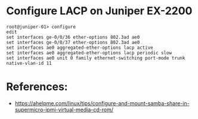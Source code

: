 # Configure LACP on Juniper EX-2200

```ssh
root@juniper-01> configure
edit
set interfaces ge-0/0/36 ether-options 802.3ad ae0
set interfaces ge-0/0/37 ether-options 802.3ad ae0
set interfaces ae0 aggregated-ether-options lacp active
set interfaces ae0 aggregated-ether-options lacp periodic slow
set interfaces ae0 unit 0 family ethernet-switching port-mode trunk native-vlan-id 11
```


# References:

- https://ahelpme.com/linux/tips/configure-and-mount-samba-share-in-supermicro-ipmi-virtual-media-cd-rom/
